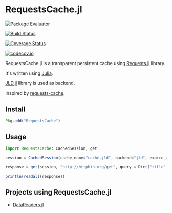 # RequestsCache.jl

[![Package Evaluator](http://pkg.julialang.org/badges/RequestsCache_0.5.svg)](http://pkg.julialang.org/?pkg=RequestsCache)

[![Build Status](https://travis-ci.org/femtotrader/RequestsCache.jl.svg?branch=master)](https://travis-ci.org/femtotrader/RequestsCache.jl)

[![Coverage Status](https://coveralls.io/repos/femtotrader/RequestsCache.jl/badge.svg?branch=master&service=github)](https://coveralls.io/github/femtotrader/RequestsCache.jl?branch=master)

[![codecov.io](http://codecov.io/github/femtotrader/RequestsCache.jl/coverage.svg?branch=master)](http://codecov.io/github/femtotrader/RequestsCache.jl?branch=master)

RequestsCache.jl is a transparent persistent cache using [Requests.jl](https://github.com/JuliaWeb/Requests.jl) library.

It's written using [Julia](http://julialang.org/).

[JLD.jl](https://github.com/JuliaLang/JLD.jl) library is used as backend.

Inspired by [requests-cache](http://requests-cache.readthedocs.org/).

## Install

```julia
Pkg.add("RequestsCache")
```

## Usage

```julia
import RequestsCache: CachedSession, get

session = CachedSession(cache_name="cache.jld", backend="jld", expire_after=Base.Dates.Day(1))

response = get(session, "http://httpbin.org/get", query = Dict("title" => "page1"))

println(readall(response))
```

## Projects using RequestsCache.jl
 - [DataReaders.jl](https://github.com/femtotrader/DataReaders.jl)
